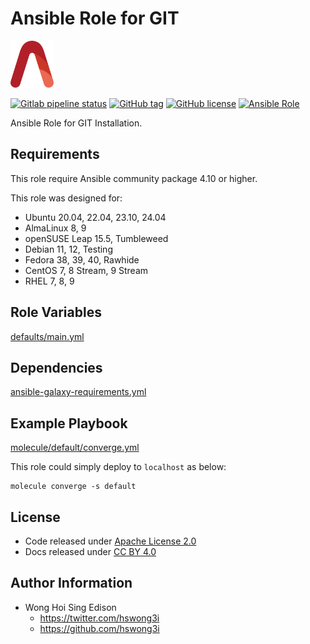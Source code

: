 # Ansible Role for GIT

<a href="https://alvistack.com" title="AlviStack" target="_blank"><img src="/alvistack.svg" height="75" alt="AlviStack"></a>

[![Gitlab pipeline status](https://img.shields.io/gitlab/pipeline/alvistack/ansible-role-git/master)](https://gitlab.com/alvistack/ansible-role-git/-/pipelines)
[![GitHub tag](https://img.shields.io/github/tag/alvistack/ansible-role-git.svg)](https://github.com/alvistack/ansible-role-git/tags)
[![GitHub license](https://img.shields.io/github/license/alvistack/ansible-role-git.svg)](https://github.com/alvistack/ansible-role-git/blob/master/LICENSE)
[![Ansible Role](https://img.shields.io/badge/galaxy-alvistack.git-blue.svg)](https://galaxy.ansible.com/alvistack/git)

Ansible Role for GIT Installation.

## Requirements

This role require Ansible community package 4.10 or higher.

This role was designed for:

-   Ubuntu 20.04, 22.04, 23.10, 24.04
-   AlmaLinux 8, 9
-   openSUSE Leap 15.5, Tumbleweed
-   Debian 11, 12, Testing
-   Fedora 38, 39, 40, Rawhide
-   CentOS 7, 8 Stream, 9 Stream
-   RHEL 7, 8, 9

## Role Variables

[defaults/main.yml](defaults/main.yml)

## Dependencies

[ansible-galaxy-requirements.yml](ansible-galaxy-requirements.yml)

## Example Playbook

[molecule/default/converge.yml](molecule/default/converge.yml)

This role could simply deploy to `localhost` as below:

    molecule converge -s default

## License

-   Code released under [Apache License 2.0](LICENSE)
-   Docs released under [CC BY 4.0](http://creativecommons.org/licenses/by/4.0/)

## Author Information

-   Wong Hoi Sing Edison
    -   <https://twitter.com/hswong3i>
    -   <https://github.com/hswong3i>
